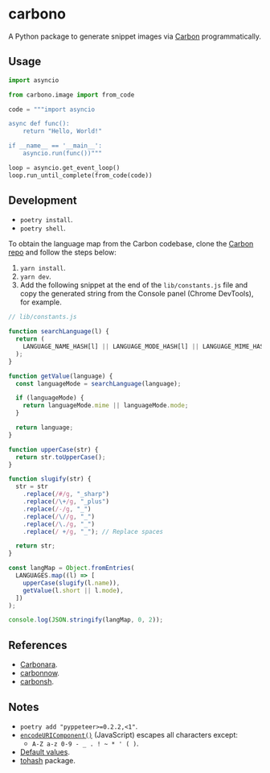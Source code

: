 # carbono

A Python package to generate snippet images via [Carbon](https://carbon.now.sh/) programmatically.

## Usage

```python
import asyncio

from carbono.image import from_code

code = """import asyncio

async def func():
    return "Hello, World!"

if __name__ == '__main__':
    asyncio.run(func())"""

loop = asyncio.get_event_loop()
loop.run_until_complete(from_code(code))
```

## Development

- `poetry install`.
- `poetry shell`.

To obtain the language map from the Carbon codebase, clone the [Carbon repo](https://github.com/carbon-app/carbon) and follow the steps below:

1. `yarn install`.
2. `yarn dev`.
3. Add the following snippet at the end of the `lib/constants.js` file and copy the generated string from the Console panel (Chrome DevTools), for example.

```js
// lib/constants.js

function searchLanguage(l) {
  return (
    LANGUAGE_NAME_HASH[l] || LANGUAGE_MODE_HASH[l] || LANGUAGE_MIME_HASH[l]
  );
}

function getValue(language) {
  const languageMode = searchLanguage(language);

  if (languageMode) {
    return languageMode.mime || languageMode.mode;
  }

  return language;
}

function upperCase(str) {
  return str.toUpperCase();
}

function slugify(str) {
  str = str
    .replace(/#/g, "_sharp")
    .replace(/\+/g, "_plus")
    .replace(/-/g, "_")
    .replace(/\//g, "_")
    .replace(/\./g, "_")
    .replace(/ +/g, "_"); // Replace spaces

  return str;
}

const langMap = Object.fromEntries(
  LANGUAGES.map((l) => [
    upperCase(slugify(l.name)),
    getValue(l.short || l.mode),
  ])
);

console.log(JSON.stringify(langMap, 0, 2));
```

## References

- [Carbonara](https://github.com/petersolopov/carbonara).
- [carbonnow](https://github.com/pokurt/carbon-now-sh-API-Wrapper).
- [carbonsh](https://github.com/MrMarble/carbonsh).

## Notes

- `poetry add "pyppeteer>=0.2.2,<1"`.
- [`encodeURIComponent()`](https://developer.mozilla.org/en-US/docs/Web/JavaScript/Reference/Global_Objects/encodeURIComponent) (JavaScript) escapes all characters except:
  - `A-Z a-z 0-9 - _ . ! ~ * ' ( )`.
- [Default values](https://github.com/carbon-app/carbon/blob/main/lib/constants.js).
- [tohash](https://www.npmjs.com/package/tohash) package.
